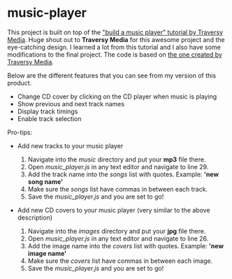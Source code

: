# music-player
This project is built on top of the ["build a music player" tutorial by Traversy Media](https://www.youtube.com/watch?v=QTHRWGn_sJw). 
Huge shout out to **Traversy Media** for this awesome project and the eye-catching design.  I learned a lot from this tutorial and I also have some modifications to the final project. The code is based on [the one created by Traversy Media](https://github.com/bradtraversy/vanillawebprojects/tree/master/music-player).

Below are the different features that you can see from my version of this product. 
* Change CD cover by clicking on the CD player when music is playing
* Show previous and next track names
* Display track timings
* Enable track selection


Pro-tips:
* Add new tracks to your music player
    1. Navigate into the _music_ directory and put your **mp3** file there. 
    2. Open _music_player.js_ in any text editor and navigate to line 29. 
    3. Add the track name into the _songs_ list with quotes. Example: **'new song name'**
    4. Make sure the _songs_ list have commas in between each track.
    5. Save the _music_player.js_ and you are set to go! 
 
* Add new CD covers to your music player (very similar to the above description)
    1. Navigate into the _images_ directory and put your **jpg** file there. 
    2. Open _music_player.js_ in any text editor and navigate to line 26. 
    3. Add the image name into the _covers_ list with quotes. Example: **'new image name'**
    4. Make sure the _covers_ list have commas in between each image.
    5. Save the _music_player.js_ and you are set to go!   
